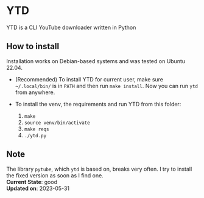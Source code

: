 # YTD
YTD is a CLI YouTube downloader written in Python

## How to install

Installation works on Debian-based systems and was tested on Ubuntu 22.04.

- (Recommended) To install YTD for current user, make sure `~/.local/bin/` is in `PATH` and then run `make install`.
  Now you can run `ytd` from anywhere.

- To install the venv, the requirements and run YTD from this folder:
    1. `make`
    2. `source venv/bin/activate`
    3. `make reqs`
    4. `./ytd.py`

## Note
The library `pytube`, which `ytd` is based on, breaks very often. I try to install the fixed version as soon as I find one.<br>
**Current State**: good<br>
**Updated on**: 2023-05-31
